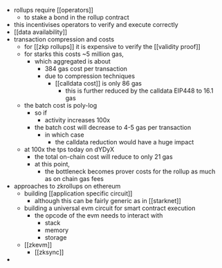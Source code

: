 - rollups require [[operators]]
	- to stake a bond in the rollup contract
- this incentivises operators to verify and execute correctly
- [[data availability]]
- transaction compression and costs
	- for [[zkp rollups]] it is expensive to verify the [[validity proof]]
	- for starks this costs ~5 million gas,
		- which aggregated is about
			- 384 gas cost per transaction
			- due to compression techniques
				- [[calldata cost]] is only 86 gas
					- this is further reduced by the calldata EIP448 to 16.1 gas
	- the batch cost is poly-log
		- so if
			- activity increases 100x
		- the batch cost will decrease to 4-5 gas per transaction
			- in which case
				- the calldata reduction would have a huge impact
	- at 100x the tps today on dYDyX
		- the total on-chain cost will reduce to only 21 gas
		- at this point,
			- the bottleneck becomes prover costs for the rollup as much as on chain gas fees
- approaches to zkrollups on ethereum
	- building [[application specific circuit]]
		- although this can be fairly generic as in [[starknet]]
	- building a universal evm circuit for smart contract execution
		- the opcode of the evm needs to interact with
			- stack
			- memory
			- storage
	- [[zkevm]]
		- [[zksync]]
-